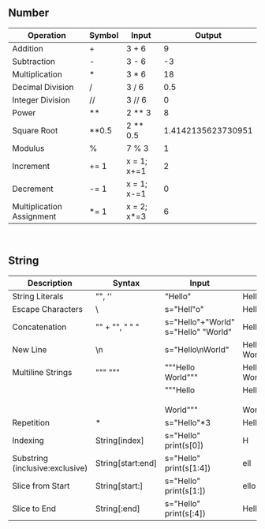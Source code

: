 
## Number

| Operation               | Symbol | Input      | Output                |
|-------------------------|--------|------------|-----------------------|
| Addition                | +      | 3 + 6      | 9                     |
| Subtraction             | -      | 3 - 6      | -3                    |
| Multiplication          | *      | 3 * 6      | 18                    |
| Decimal Division        | /      | 3 / 6      | 0.5                   |
| Integer Division        | //     | 3 // 6     | 0                     |
| Power                   | **     | 2 ** 3     | 8                     |
| Square Root             | **0.5  | 2 ** 0.5   | 1.4142135623730951    |
| Modulus                 | %      | 7 % 3      | 1                     |
| Increment               | += 1   | x = 1; x+=1| 2                     |
| Decrement               | -= 1   | x = 1; x-=1| 0                     |
| Multiplication Assignment| *= 1  | x = 2; x*=3| 6                     |

</br>

## String

| Description                         | Syntax                             | Input                                    | Output           |
|-------------------------------------|------------------------------------|------------------------------------------|------------------|
| String Literals                     | "", ''                             | "Hello"                                  | Hello            |
| Escape Characters                   | \                                  | s="Hell\"o"                              | Hell"o           |
| Concatenation                       | "" + "", " " "                     | s="Hello"+"World"<br>s="Hello" "World"   | HelloWorld       |
| New Line                            | \n                                 | s="Hello\nWorld"                         | Hello<br>World   |
| Multiline Strings                   | """ """                            | """Hello<br>World"""                     | Hello<br>World   |
|                                     |                                    | """Hello<br><br>World"""                 | Hello<br><br>World |
| Repetition                          | *                                  | s="Hello"*3                              | HelloHelloHello  |
| Indexing                            | String[index]                      | s="Hello"<br>print(s[0])                 | H                |
| Substring (inclusive:exclusive)     | String[start:end]                  | s="Hello"<br>print(s[1:4])               | ell              |
| Slice from Start                    | String[start:]                     | s="Hello"<br>print(s[1:])                | ello             |
| Slice to End                        | String[:end]                       | s="Hello"<br>print(s[:4])                | Hell             |

